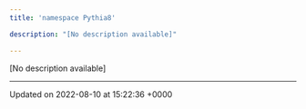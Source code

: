 ```yaml
---
title: 'namespace Pythia8'

description: "[No description available]"

---
```







[No description available]






-------------------------------

Updated on 2022-08-10 at 15:22:36 +0000